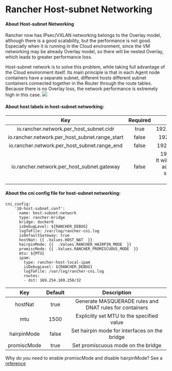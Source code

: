 Rancher Host-subnet Networking
=================================

#### About Host-subnet Networking
Rancher now has IPsec/VXLAN networking belongs to the Overlay model, although there is a good scalability, but the performance is not good.
Especially when it is running in the Cloud environment, since the VM networking may be already Overlay model, 
so there will be nested Overlay, which leads to greater performance loss.

Host-subnet network is to solve this problem, while taking full advantage of the Cloud environment itself.
Its main principle is that in each Agent node containers have a separate subnet, 
different hosts different subnet containers connected together in the Router through the route tables.
Because there is no Overlay loss, the network performance is extremely high in this case. 
![](https://ws3.sinaimg.cn/mw1024/006tKfTcly1fhoembsca6j31kw0xe427.jpg)

#### About host labels in host-subnet networking:

| Key                                       | Required | Sample         |
|       :---:                               | :----:|   :----:          |
| io.rancher.network.per_host_subnet.cidr       | true  | 192.168.100.0/24  |
| io.rancher.network.per_host_subnet.range_start| false | 192.168.100.20    |
| io.rancher.network.per_host_subnet.range_end  | false | 192.168.100.200   |
| io.rancher.network.per_host_subnet.gateway    | false | 192.168.100.1 <br /> It will be the first IP address in the subnet if not specified             |

#### About the cni config file for host-subnet networking:

```
cni_config:
    '10-host-subnet.conf':
      name: host-subnet-network
      type: rancher-bridge
      bridge: docker0
      isDebugLevel: ${RANCHER_DEBUG}
      logToFile: /var/log/rancher-cni.log
      isDefaultGateway: true
      hostNat: {{ .Values.HOST_NAT  }}
      hairpinMode: {{  .Values.RANCHER_HAIRPIN_MODE  }}
      promiscMode: {{ .Values.RANCHER_PROMISCUOUS_MODE  }}
      mtu: ${MTU}
      ipam:
        type: rancher-host-local-ipam
        isDebugLevel: ${RANCHER_DEBUG}
        logToFile: /var/log/rancher-cni.log
        routes:
        - dst: 169.254.169.250/32
```

| Key       | Default| Description       |
| :---:     | :----: |   :----:          |
| hostNat   | true   | Generate MASQUERADE rules and DNAT rules for containers |
| mtu       | 1500   | Explicitly set MTU to the specified value|
| hairpinMode| false  | Set hairpin mode for interfaces on the bridge |
| promiscMode| true | Set promiscuous mode on the bridge |

Why do you need to enable promiscMode and disable hairpinMode? See a [reference](https://github.com/rancher/rancher/issues/9090)
